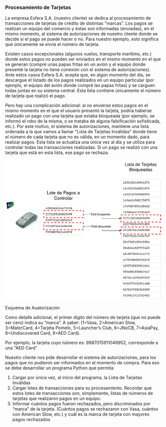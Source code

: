### Procesamiento de Tarjetas

La empresa Esfera S.A. (nuestro cliente) se dedica al procesamiento de transacciones de tarjetas de crédito de distintas "marcas”. Los  pagos se realizan un equipo del comercio y éstas son informadas (enviadas), en el mismo momento, al sistema de autorizaciones de nuestro cliente donde se decide si el pago se puede hacer o no. Para nuestro ejemplo, esto significa que únicamente se envía el número de tarjeta.

Existen casos excepcionales (algunos vuelos, transporte marítimo, etc.) donde estos pagos no pueden ser enviados en el mismo momento en el que se generan (compré unas papas fritas en un avión y el equipo donde presenté la tarjeta no tiene conexión con el sistema de autorizaciones). Ante estos casos Esfera S.A. acepta que, en algún momento del día, se descargue el listado de los pagos realizados en un equipo particular (por ejemplo, el equipo del avión donde compré las papas fritas) y se carguen todas juntas en su sistema central. Esta lista contiene únicamente el número de tarjeta que realizó el pago.

Pero hay una complicación adicional: al no envierse estos pagos en el mismo momento en el que el usuario presentó la tarjeta, podría haberse realizado un pago con una tarjeta que estaba bloqueada (por ejemplo, se informó el robo de la misma, o se trataba de alguna falsificación sofisticada, etc.). Por este motivo, el sistema de autorizaciones, mantiene una lista ordenada a la que vamos a llamar “Lista de Tarjetas Inválidas” donde tiene el número de cada tarjeta que no es válida, en un momento dado, para realizar pagos. Esta lista se actualiza una única vez al día y se utiliza para controlar todas las transacciones realizadas. Si un pago se realizó con una tarjeta que está en esta lista, ese pago se rechaza.

![Esquema general](./G18-Ej06/G18-Ej06-I01.png)

Esquema de Auatorización

Como detalle adicional, el primer dígito del número de tarjeta (que no puede ser cero) indica su “marca”.
A saber: (1=Vasa, 2=American Slow, 3=MaterCard, 4=Tarjeta Pomelo, 5=Launcher’s Club, 6=JNoCB, 7=AsiaPay, 8=Undiscovered Card, 9=AED Card).

Por ejemplo, la tarjeta cuyo número es: 9987015911049952, corresponde a una "AED Card"

Nuestro cliente nos pide desarrollar el sistema de autorizaciones, para los pagos que no pudieron ser informados en el momento de compra. Para eso se debe desarrollar un programa Python que permita:

1. Cargar por única vez, al inicio del programa, la Lista de Tarjetas Inválidas
2. Cargar lotes de transacciones para su procesamiento. Recordar que estos lotes de transacciones son, simplemente, listas de números de tarjetas que realizaron pagos en un equipo.
3. Informar cuántos pagos fueron rechazados, pero discriminados por “marca” de la tarjeta. (Cuántos pagos se rechazaron con Vasa, cuántos con American Slow, etc.) y cuál es la marca de tarjeta con mayores pagos rechazados 
